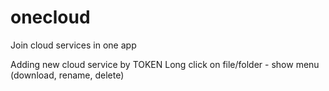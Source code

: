 # onecloud
Join cloud services in one app

Adding new cloud service by TOKEN
Long click on file/folder - show menu (download, rename, delete)
